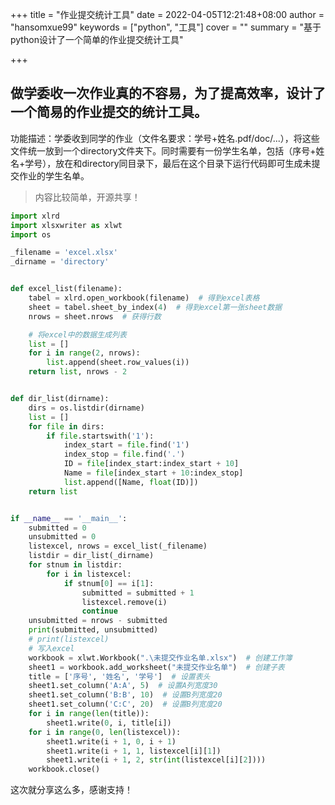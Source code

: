 +++
title = "作业提交统计工具"
date = 2022-04-05T12:21:48+08:00
author = "hansomxue99"
keywords = ["python", "工具"]
cover = ""
summary = "基于python设计了一个简单的作业提交统计工具"

+++

## 做学委收一次作业真的不容易，为了提高效率，设计了一个简易的作业提交的统计工具。
功能描述：学委收到同学的作业（文件名要求：学号+姓名.pdf/doc/...），将这些文件统一放到一个directory文件夹下。同时需要有一份学生名单，包括（序号+姓名+学号），放在和directory同目录下，最后在这个目录下运行代码即可生成未提交作业的学生名单。
> 内容比较简单，开源共享！
```python
import xlrd
import xlsxwriter as xlwt
import os

_filename = 'excel.xlsx'
_dirname = 'directory'


def excel_list(filename):
    tabel = xlrd.open_workbook(filename)  # 得到excel表格
    sheet = tabel.sheet_by_index(4)  # 得到excel第一张sheet数据
    nrows = sheet.nrows  # 获得行数

    # 将excel中的数据生成列表
    list = []
    for i in range(2, nrows):
        list.append(sheet.row_values(i))
    return list, nrows - 2


def dir_list(dirname):
    dirs = os.listdir(dirname)
    list = []
    for file in dirs:
        if file.startswith('1'):
            index_start = file.find('1')
            index_stop = file.find('.')
            ID = file[index_start:index_start + 10]
            Name = file[index_start + 10:index_stop]
            list.append([Name, float(ID)])
    return list


if __name__ == '__main__':
    submitted = 0
    unsubmitted = 0
    listexcel, nrows = excel_list(_filename)
    listdir = dir_list(_dirname)
    for stnum in listdir:
        for i in listexcel:
            if stnum[0] == i[1]:
                submitted = submitted + 1
                listexcel.remove(i)
                continue
    unsubmitted = nrows - submitted
    print(submitted, unsubmitted)
    # print(listexcel)
    # 写入excel
    workbook = xlwt.Workbook(".\未提交作业名单.xlsx")  # 创建工作簿
    sheet1 = workbook.add_worksheet("未提交作业名单")  # 创建子表
    title = ['序号', '姓名', '学号']  # 设置表头
    sheet1.set_column('A:A', 5)  # 设置A列宽度30
    sheet1.set_column('B:B', 10)  # 设置B列宽度20
    sheet1.set_column('C:C', 20)  # 设置B列宽度20
    for i in range(len(title)):
        sheet1.write(0, i, title[i])
    for i in range(0, len(listexcel)):
        sheet1.write(i + 1, 0, i + 1)
        sheet1.write(i + 1, 1, listexcel[i][1])
        sheet1.write(i + 1, 2, str(int(listexcel[i][2])))
    workbook.close()

```
这次就分享这么多，感谢支持！